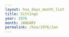 ```yaml
---
layout: hoa_days_month_list
title: Sittings
year: 1976
month: JANUARY
permalink: /hoa/1976/Jan
---
```

